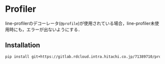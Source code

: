 # Profiler
line-profilerのデコーレータ(`@profile`)が使用されている場合，line-profiler未使用時にも，エラーが出ないようにする．

## Installation
```sh
pip install git+https://gitlab.rdcloud.intra.hitachi.co.jp/71389710/profiler
```
